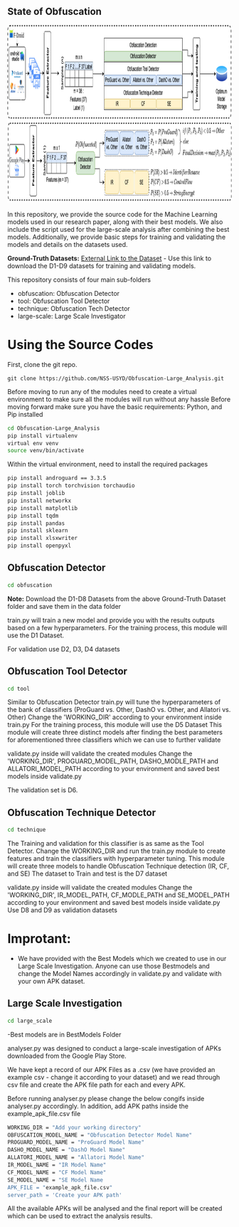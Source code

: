 ## State of Obfuscation

<div align="center">
    <img src="/BD.png" width="900" height="400" alt="overall architecure"/>
</div>

In this repository, we provide the source code for the Machine Learning models used in our research paper, along with their best models. We also include the script used for the large-scale analysis after combining the best models. Additionally, we provide basic steps for training and validating the models and details on the datasets used.

**Ground-Truth Datasets:** [External Link to the Dataset](https://unsw-my.sharepoint.com/:f:/g/personal/z5429691_ad_unsw_edu_au/ErEx7ht7XZhGuS2frV16j5UBBJvHxZuIou1ARFu27SLHUw?e=ueMMk5) - Use this link to download the D1-D9 datasets for training and validating models.


This repository consists of four main sub-folders
- obfuscation: Obfuscation Detector
- tool: Obfuscation Tool Detector
- technique: Obfuscation Tech Detector
- large-scale: Large Scale Investigator

# Using the Source Codes

First, clone the git repo.
```
git clone https://github.com/NSS-USYD/Obfuscation-Large_Analysis.git
```

Before moving to run any of the modules need to create a virtual environment to make sure all the modules will run without any hassle
Before moving forward make sure you have the basic requirements: Python, and Pip installed

```sh
cd Obfuscation-Large_Analysis
pip install virtualenv
virtual env venv
source venv/bin/activate
```
Within the virtual environment, need to install the required packages
```sh
pip install androguard == 3.3.5
pip install torch torchvision torchaudio
pip install joblib
pip install networkx
pip install matplotlib
pip install tqdm
pip install pandas
pip install sklearn
pip install xlsxwriter
pip install openpyxl
```

## Obfuscation Detector
```sh
cd obfuscation
```
**Note:**
Download the D1-D8 Datasets from the above Ground-Truth Dataset folder and save them in the data folder

train.py will train a new model and provide you with the results outputs based on a few hyperparameters. 
For the training process, this module will use the D1 Dataset.

For validation use D2, D3, D4 datasets

## Obfuscation Tool Detector
```sh
cd tool
```
Similar to Obfuscation Detector train.py will tune the hyperparameters of the bank of classifiers (ProGuard vs. Other, DashO vs. Other, and Allatori vs. Other)
Change the 'WORKING_DIR' according to your environment inside train.py
For the training process, this module will use the D5 Dataset
This module will create three distinct models after finding the best parameters for aforementioned three classifiers which we can use to further validate

validate.py inside will validate the created modules
Change the 'WORKING_DIR', PROGUARD_MODEL_PATH, DASHO_MODLE_PATH and ALLATORI_MODEL_PATH according to your environment and saved best models inside validate.py

The validation set is D6.

## Obfuscation Technique Detector
```sh
cd technique
```
The Training and validation for this classifier is as same as the Tool Detector. Change the WORKING_DIR and run the train.py module to create features and train the classifiers with hyperparameter tuning. This module will create three models to handle Obfuscation Technique detection (IR, CF, and SE)
The dataset to Train and test is the D7 dataset

validate.py inside will validate the created modules
Change the 'WORKING_DIR', IR_MODEL_PATH, CF_MODLE_PATH and SE_MODEL_PATH according to your environment and saved best models inside validate.py
Use D8 and D9 as validation datasets

# Improtant:

- We have provided with the Best Models which we created to use in our Large Scale Investigation. Anyone can use those Bestmodels and change the Model Names accordingly in validate.py and validate with your own APK dataset.


## Large Scale Investigation
```sh
cd large_scale
```
-Best models are in BestModels Folder

analyser.py was designed to conduct a large-scale investigation of APKs downloaded from the Google Play Store.

We have kept a record of our APK Files as a .csv (we have provided an example csv - change it according to your dataset) and we read through csv file and create the APK file path for each and every APK.

Before running analyser.py please change the below congifs inside analyser.py accordingly.
In addition, add APK paths inside the example_apk_file.csv file
```sh
WORKING_DIR = "Add your working directory"
OBFUSCATION_MODEL_NAME = "Obfuscation Detector Model Name"
PROGUARD_MODEL_NAME = "ProGuard Model Name"
DASHO_MODEL_NAME = "DashO Model Name"
ALLATORI_MODEL_NAME = "Allatori Model Name"
IR_MODEL_NAME = "IR Model Name"
CF_MODEL_NAME = "CF Model Name"
SE_MODEL_NAME = "SE Model Name
APK_FILE = "example_apk_file.csv"
server_path = 'Create your APK path'
```
All the available APKs will be analysed and the final report will be created which can be used to extract the analysis results.
